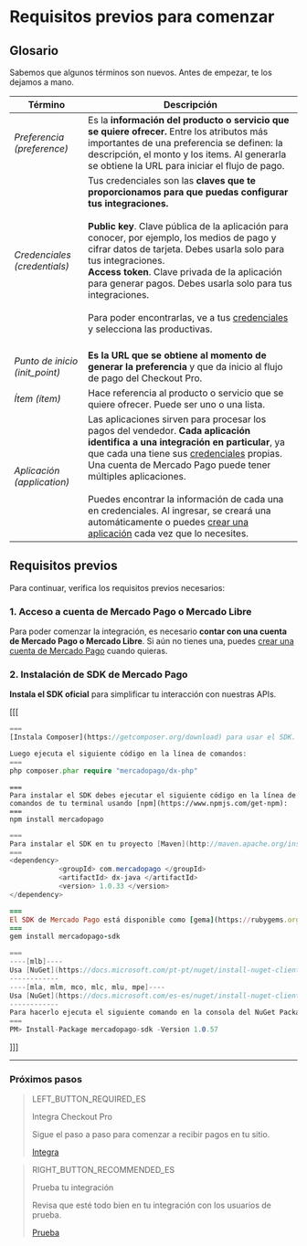 # Requisitos previos para comenzar


## Glosario

Sabemos que algunos términos son nuevos. Antes de empezar, te los dejamos a mano.

| Término | Descripción |
| --- | --- |
| _Preferencia (preference)_ | Es la **información del producto o servicio que se quiere ofrecer.** Entre los atributos más importantes de una preferencia se definen: la descripción, el monto y los items. Al generarla se obtiene la URL para iniciar el flujo de pago. |
| _Credenciales (credentials)_ | Tus credenciales son las **claves que te proporcionamos para que puedas configurar tus integraciones.**<br/><br/>**Public key**. Clave pública de la aplicación para conocer, por ejemplo, los medios de pago y cifrar datos de tarjeta. Debes usarla solo para tus integraciones.<br/>**Access token**. Clave privada de la aplicación para generar pagos. Debes usarla solo para tus integraciones.<br/><br/>Para poder encontrarlas, ve a tus [ credenciales ]([FAKER][CREDENTIALS][URL]) y selecciona las productivas.<br/><br/> |
| _Punto de inicio (init_point)_ | **Es la URL que se obtiene al momento de generar la preferencia** y que da inicio al flujo de pago del Checkout Pro. |
| _Ítem (ítem)_ | Hace referencia al producto o servicio que se quiere ofrecer. Puede ser uno o una lista. |
| _Aplicación (application)_ | Las aplicaciones sirven para procesar los pagos del vendedor. **Cada aplicación identifica a una integración en particular**, ya que cada una tiene sus [credenciales]([FAKER][CREDENTIALS][URL]) propias. Una cuenta de Mercado Pago puede tener múltiples aplicaciones.<br/><br/>Puedes encontrar la información de cada una en credenciales. Al ingresar, se creará una automáticamente o puedes [crear una aplicación](https://applications.mercadopago.com) cada vez que lo necesites. |

## Requisitos previos

Para continuar, verifica los requisitos previos necesarios:

### 1. Acceso a cuenta de Mercado Pago o Mercado Libre
Para poder comenzar la integración, es necesario **contar con una cuenta de Mercado Pago o Mercado Libre**.
Si aún no tienes una, puedes [crear una cuenta de Mercado Pago](https://www.mercadopago[FAKER][URL][DOMAIN]) cuando quieras.

### 2. Instalación de SDK de Mercado Pago
**Instala el SDK oficial** para simplificar tu interacción con nuestras APIs.

[[[
```php
===
[Instala Composer](https://getcomposer.org/download) para usar el SDK.

Luego ejecuta el siguiente código en la línea de comandos:
===
php composer.phar require "mercadopago/dx-php"
```
```node
===
Para instalar el SDK debes ejecutar el siguiente código en la línea de comandos de tu terminal usando [npm](https://www.npmjs.com/get-npm):
===
npm install mercadopago
```
```java
===
Para instalar el SDK en tu proyecto [Maven](http://maven.apache.org/install.html) agrega la siguiente dependencia en tu archivo pom.xml y luego ejecuta 'maven install'.
===
<dependency>
            <groupId> com.mercadopago </groupId>
            <artifactId> dx-java </artifactId>
            <version> 1.0.33 </version>
</dependency>
```
```ruby
===
El SDK de Mercado Pago está disponible como [gema](https://rubygems.org/gems/mercadopago-sdk), para instalarla debes ejecutar el siguiente código en la línea de comandos:
===
gem install mercadopago-sdk
```
```csharp
===
----[mlb]----
Usa [NuGet](https://docs.microsoft.com/pt-pt/nuget/install-nuget-client-tools) para instalar el SDK .NET de Mercado Pago.
------------
----[mla, mlm, mco, mlc, mlu, mpe]----
Usa [NuGet](https://docs.microsoft.com/es-es/nuget/install-nuget-client-tools) para instalar el SDK .NET de Mercado Pago.
------------
Para hacerlo ejecuta el siguiente comando en la consola del NuGet Package Manager:
===
PM> Install-Package mercadopago-sdk -Version 1.0.57
```
]]]

---

### Próximos pasos

> LEFT_BUTTON_REQUIRED_ES
>
> Integra Checkout Pro
>
> Sigue el paso a paso para comenzar a recibir pagos en tu sitio.
>
> [Integra](https://www.mercadopago[FAKER][URL][DOMAIN]/developers/es/guides/online-payments/checkout-pro/integration/)

> RIGHT_BUTTON_RECOMMENDED_ES
>
> Prueba tu integración
>
> Revisa que esté todo bien en tu integración con los usuarios de prueba.
>
> [Prueba](https://www.mercadopago[FAKER][URL][DOMAIN]/developers/es/guides/online-payments/checkout-pro/test-integration/)
